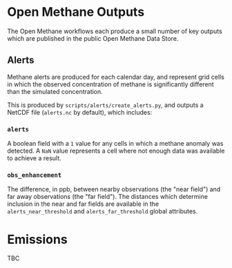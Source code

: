 
# Open Methane Outputs

The Open Methane workflows each produce a small number of key outputs which
are published in the public Open Methane Data Store.

## Alerts

Methane alerts are produced for each calendar day, and represent grid cells
in which the observed concentration of methane is significantly different than
the simulated concentration.

This is produced by `scripts/alerts/create_alerts.py`, and outputs a NetCDF
file (`alerts.nc` by default), which includes:

### `alerts`

A boolean field with a `1` value for any cells in which a methane anomaly was
detected. A `NaN` value represents a cell where not enough data was available
to achieve a result.

### `obs_enhancement`

The difference, in ppb, between nearby observations (the "near field") and far
away observations (the "far field"). The distances which determine inclusion in
the near and far fields are available in the `alerts_near_threshold` and
`alerts_far_threshold` global attributes.

# Emissions

TBC